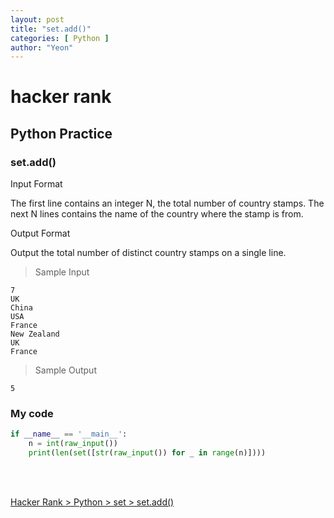 ```yaml
---
layout: post
title: "set.add()"
categories: [ Python ]
author: "Yeon"
---
```


# hacker rank

## Python Practice
### set.add()

Input Format

The first line contains an integer N, the total number of country stamps.
The next N lines contains the name of the country where the stamp is from. 

Output Format

Output the total number of distinct country stamps on a single line.

> Sample Input
~~~
7
UK
China
USA
France
New Zealand
UK
France 
~~~

> Sample Output
~~~
5
~~~

### My code
```python
if __name__ == '__main__':
    n = int(raw_input())
    print(len(set([str(raw_input()) for _ in range(n)])))
```

<br>
<br>

[Hacker Rank > Python > set > set.add() ](https://www.hackerrank.com/challenges/py-set-add/problem)